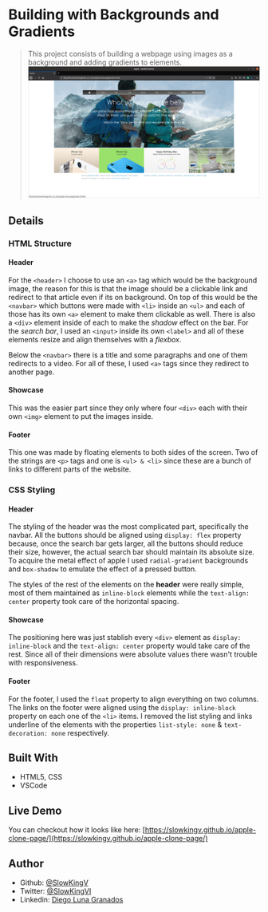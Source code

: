 # Building with Backgrounds and Gradients
> This project consists of building a webpage using images as a background and adding gradients to elements.
![screenshot](screenshot.png)

## Details
### HTML Structure
#### Header
For the `<header>` I choose to use an `<a>` tag which would be the background image, the reason for this is that the image should be a clickable link and redirect to that article even if its on background. On top of this would be the `<navbar>` which buttons were made with `<li>` inside an `<ul>` and each of those has its own `<a>` element to make them clickable as well. There is also a `<div>` element inside of each to make the *shadow* effect on the bar. For the *search bar*, I used an `<input>` inside its own `<label>` and all of these elements resize and align themselves with a *flexbox*.

Below the `<navbar>` there is a title and some paragraphs and one of them redirects to a video. For all of these, I used `<a>` tags since they redirect to another page.

#### Showcase
This was the easier part since they only where four `<div>` each with their own `<img>` element to put the images inside. 

#### Footer
This one was made by floating elements to both sides of the screen. Two of the strings are `<p>` tags and one is `<ul> & <li>` since these are a bunch of links to different parts of the website.

### CSS Styling
#### Header
The styling of the header was the most complicated part, specifically the navbar. All the buttons should be aligned using `display: flex` property because, once the search bar gets larger, all the buttons should reduce their size, however, the actual search bar should maintain its absolute size. To acquire the metal effect of apple I used `radial-gradient` backgrounds and `box-shadow` to emulate the effect of a pressed button.

The styles of the rest of the elements on the **header** were really simple, most of them maintained as `inline-block` elements while the `text-align: center` property took care of the horizontal spacing.

#### Showcase
The positioning here was just stablish every `<div>` element as `display: inline-block` and the `text-align: center` property would take care of the rest. Since all of their dimensions were absolute values there wasn't trouble with responsiveness.

#### Footer
For the footer, I used the `float` property to align everything on two columns.
The links on the footer were aligned using the `display: inline-block` property on each one of the `<li>` items.
I removed the list styling and links underline of the elements with the properties `list-style: none` & `text-decoration: none` respectively.

## Built With
- HTML5, CSS
- VSCode

## Live Demo
You can checkout how it looks like here: [https://slowkingv.github.io/apple-clone-page/](https://slowkingv.github.io/apple-clone-page/)

## Author
- Github: [@SlowKingV](https://github.com/SlowKingV)
- Twitter: [@SlowKingVI](https://twitter.com/SlowKingVI)
- Linkedin: [Diego Luna Granados](https://www.linkedin.com/in/diego-luna-granados-64007b197/)
